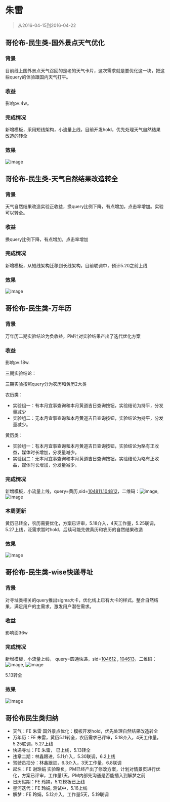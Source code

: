 # 朱雷

> 从2016-04-15到2016-04-22

## 哥伦布-民生类-国外景点天气优化

### 背景

目前线上国外景点天气召回的是老的天气卡片，这次需求就是要优化这一块，把这些query的体验跟国内天气打平。

### 收益

影响pv:4w。

### 完成情况

新增模板，采用短线架构，小流量上线，目前开发hold，优先处理天气自然结果改造的转全

### 效果

![image](http://gitlab.baidu.com/psfe/psdoc/uploads/f54a4687a0d0466c775a1767025d3eda/image.png)

## 哥伦布-民生类-天气自然结果改造转全

### 背景

天气自然结果改造实验正收益，换query比例下降，有点增加，点击率增加。实验可以转全。

### 收益

换query比例下降，有点增加，点击率增加

### 完成情况

新增模板，从短线架构迁移到长线架构，目前联调中，预计5.20之前上线

### 效果

![image](http://gitlab.baidu.com/psfe/psdoc/uploads/f54a4687a0d0466c775a1767025d3eda/image.png)

## 哥伦布-民生类-万年历

### 背景

万年历二期实验结论为负收益，PM针对实验结果产出了迭代优化方案

### 收益

影响pv:18w.

三期实验结论：

三期实验按照query分为农历和黄历2大类

农历类：

* 实验组一：有本月宜事查询和本月黄道吉日查询按钮，实验结论为持平，分发量减少
* 实验组二：无本月宜事查询和本月黄道吉日查询按钮，实验结论为持平，分发量减少。

黄历类：

* 实验组一：有本月宜事查询和本月黄道吉日查询按钮，实验结论为略有正收益，媒体时长增加，分发量减少。
* 实验组二：无本月宜事查询和本月黄道吉日查询按钮，实验结论为略有正收益，媒体时长增加，分发量减少。

### 完成情况

新增模板，小流量上线，query=黄历,sid=[104811](https://m.baidu.com/s?word=%E9%BB%84%E5%8E%86&sid=104811),[104812](https://m.baidu.com/s?word=%E9%BB%84%E5%8E%86&sid=104812)，二维码：![image](http://gitlab.baidu.com/psfe/ala-weeklyreport/uploads/bc03ba0c4029002328f3e8fb013ea8f1/image.png),  ![image](http://gitlab.baidu.com/psfe/ala-weeklyreport/uploads/6b20630e1a02b80aa631f4fe22a02799/image.png)

### 本周更新

黄历已转全，农历需要优化，方案已评审，5.18介入，4天工作量，5.25联调，5.27上线，泛需求暂时hold，后续可能先做黄历和农历的自然结果改造

### 效果

![image](http://gitlab.baidu.com/psfe/ala-weeklyreport/uploads/32e67d3eb40727d05fc2b7cfcfba413f/image.png)

## 哥伦布-民生类-wise快递寻址

### 背景

对寻址类相关的query推出sigma大卡，优化线上已有大卡的样式。整合自然结果，满足用户的主需求，激发用户潜在需求。

### 收益

影响面36w

### 完成情况

新增模板，小流量上线，  query=圆通快递，sid=[104612](https://m.baidu.com/s?word=%E4%B8%AD%E9%80%9A%E5%BF%AB%E9%80%92&sid=104612) , [104613](https://m.baidu.com/s?word=%E4%B8%AD%E9%80%9A%E5%BF%AB%E9%80%92&sid=104613)，二维码：![image](http://gitlab.baidu.com/psfe/ala-weeklyreport/uploads/b97141c9423c1b5c85aa119348caab6a/image.png), ![image](http://gitlab.baidu.com/psfe/ala-weeklyreport/uploads/6c330209bd380696a516aae390fa93f6/image.png)

5.13转全

### 效果

![image](http://gitlab.baidu.com/psfe/ala-weeklyreport/uploads/2d4e3ba48e35c46b88fc3efd412ee48a/image.png)

## 哥伦布民生类归纳

* 天气：FE 朱雷 国外景点优化：模板开发hold，优先处理自然结果改造转全
* 万年历：FE 朱雷，黄历5.11转全，农历需求已评审，5.18介入，4天工作量，5.25联调，5.27上线
* 快递寻址：FE 朱雷， 已上线，5.13转全
* 违章二期：林鑫跟进，5.11介入，5.30联调，6.2上线
* 驾驶员扣分：林鑫跟进，6.3介入，3天工作量，6.8联调
* 起名：FE 谢玲娟 实验略负，PM已经产出了修改方案，计划对情景页进行优化，方案已评审，工作量1天，PM内部先沟通是否能插入到解梦之前
* 日历假期：FE 玲娟，5.12模板已上线
* 星河迭代：FE 玲娟, 测试中，5.16上线
* 解梦：FE 玲娟，5.12介入，工作量5天，5.19联调
